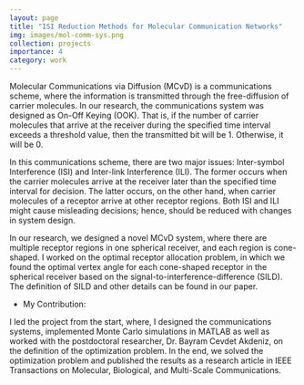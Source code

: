 ```yaml
---
layout: page
title: "ISI Reduction Methods for Molecular Communication Networks"
img: images/mol-comm-sys.png
collection: projects
importance: 4
category: work
---
```

<!-- excerpt: "<img src='/images/mol-comm-sys.png'><br/>Spatial Receptor Allocation for a Multiple Access Hub"
 -->

Molecular Communications via Diffusion (MCvD) is a communications scheme, where the information is transmitted through the free-diffusion of carrier molecules. In our research, the communications system was designed as On-Off Keying (OOK). That is, if the number of carrier molecules that arrive at the receiver during the specified time interval exceeds a threshold value, then the transmitted bit will be 1. Otherwise, it will be 0.

In this communications scheme, there are two major issues: Inter-symbol Interference (ISI) and Inter-link Interference (ILI). The former occurs when the carrier molecules arrive at the receiver later than the specified time interval for decision. The latter occurs, on the other hand, when carrier molecules of a receptor arrive at other receptor regions. Both ISI and ILI might cause misleading decisions; hence, should be reduced with changes in system design.

In our research, we designed a novel MCvD system, where there are multiple receptor regions in one spherical receiver, and each region is cone-shaped. I worked on the optimal receptor allocation problem, in which we found the optimal vertex angle for each cone-shaped receptor in the spherical receiver based on the signal-to-interference-difference (SILD). The definition of SILD and other details can be found in our paper.
* My Contribution: 

I led the project from the start, where, I designed the communications systems, implemented Monte Carlo simulations in MATLAB as well as worked with the postdoctoral researcher, Dr. Bayram Cevdet Akdeniz, on the definition of the optimization problem. In the end, we solved the optimization problem and published the results as a research article in IEEE Transactions on Molecular, Biological, and Multi-Scale Communications. 

